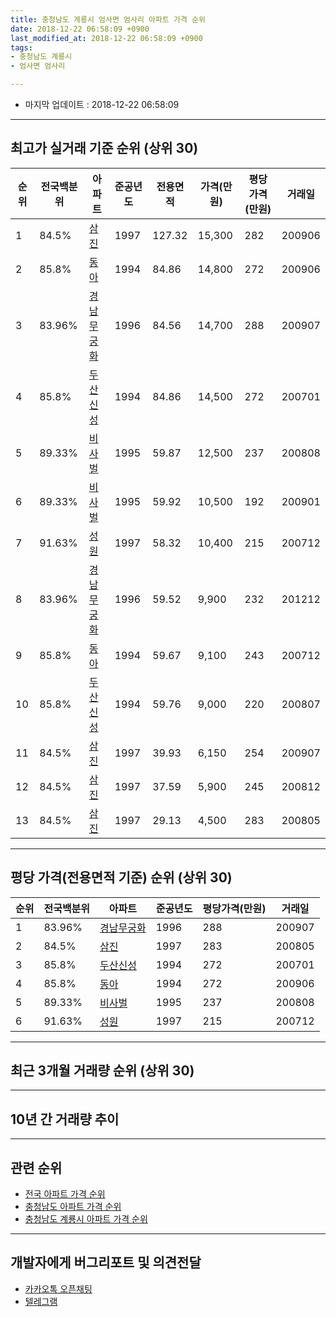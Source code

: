 ```yaml
---
title: 충청남도 계룡시 엄사면 엄사리 아파트 가격 순위
date: 2018-12-22 06:58:09 +0900
last_modified_at: 2018-12-22 06:58:09 +0900
tags:
- 충청남도 계룡시
- 엄사면 엄사리

---
```


* 마지막 업데이트 : 2018-12-22 06:58:09

---

## 최고가 실거래 기준 순위 (상위 30)


|순위|전국백분위|아파트|준공년도|전용면적|가격(만원)|평당가격(만원)|거래일|
|---|---|---|---|---|---|---|---|
|1|84.5%|[삼진](https://search.naver.com/search.naver?query=%EC%B6%A9%EC%B2%AD%EB%82%A8%EB%8F%84+%EA%B3%84%EB%A3%A1%EC%8B%9C+%EC%97%84%EC%82%AC%EB%A9%B4+%EC%97%84%EC%82%AC%EB%A6%AC+%EC%82%BC%EC%A7%84)|1997|127.32|15,300|282|200906|
|2|85.8%|[동아](https://search.naver.com/search.naver?query=%EC%B6%A9%EC%B2%AD%EB%82%A8%EB%8F%84+%EA%B3%84%EB%A3%A1%EC%8B%9C+%EC%97%84%EC%82%AC%EB%A9%B4+%EC%97%84%EC%82%AC%EB%A6%AC+%EB%8F%99%EC%95%84)|1994|84.86|14,800|272|200906|
|3|83.96%|[경남무궁화](https://search.naver.com/search.naver?query=%EC%B6%A9%EC%B2%AD%EB%82%A8%EB%8F%84+%EA%B3%84%EB%A3%A1%EC%8B%9C+%EC%97%84%EC%82%AC%EB%A9%B4+%EC%97%84%EC%82%AC%EB%A6%AC+%EA%B2%BD%EB%82%A8%EB%AC%B4%EA%B6%81%ED%99%94)|1996|84.56|14,700|288|200907|
|4|85.8%|[두산신성](https://search.naver.com/search.naver?query=%EC%B6%A9%EC%B2%AD%EB%82%A8%EB%8F%84+%EA%B3%84%EB%A3%A1%EC%8B%9C+%EC%97%84%EC%82%AC%EB%A9%B4+%EC%97%84%EC%82%AC%EB%A6%AC+%EB%91%90%EC%82%B0%EC%8B%A0%EC%84%B1)|1994|84.86|14,500|272|200701|
|5|89.33%|[비사벌](https://search.naver.com/search.naver?query=%EC%B6%A9%EC%B2%AD%EB%82%A8%EB%8F%84+%EA%B3%84%EB%A3%A1%EC%8B%9C+%EC%97%84%EC%82%AC%EB%A9%B4+%EC%97%84%EC%82%AC%EB%A6%AC+%EB%B9%84%EC%82%AC%EB%B2%8C)|1995|59.87|12,500|237|200808|
|6|89.33%|[비사벌](https://search.naver.com/search.naver?query=%EC%B6%A9%EC%B2%AD%EB%82%A8%EB%8F%84+%EA%B3%84%EB%A3%A1%EC%8B%9C+%EC%97%84%EC%82%AC%EB%A9%B4+%EC%97%84%EC%82%AC%EB%A6%AC+%EB%B9%84%EC%82%AC%EB%B2%8C)|1995|59.92|10,500|192|200901|
|7|91.63%|[성원](https://search.naver.com/search.naver?query=%EC%B6%A9%EC%B2%AD%EB%82%A8%EB%8F%84+%EA%B3%84%EB%A3%A1%EC%8B%9C+%EC%97%84%EC%82%AC%EB%A9%B4+%EC%97%84%EC%82%AC%EB%A6%AC+%EC%84%B1%EC%9B%90)|1997|58.32|10,400|215|200712|
|8|83.96%|[경남무궁화](https://search.naver.com/search.naver?query=%EC%B6%A9%EC%B2%AD%EB%82%A8%EB%8F%84+%EA%B3%84%EB%A3%A1%EC%8B%9C+%EC%97%84%EC%82%AC%EB%A9%B4+%EC%97%84%EC%82%AC%EB%A6%AC+%EA%B2%BD%EB%82%A8%EB%AC%B4%EA%B6%81%ED%99%94)|1996|59.52|9,900|232|201212|
|9|85.8%|[동아](https://search.naver.com/search.naver?query=%EC%B6%A9%EC%B2%AD%EB%82%A8%EB%8F%84+%EA%B3%84%EB%A3%A1%EC%8B%9C+%EC%97%84%EC%82%AC%EB%A9%B4+%EC%97%84%EC%82%AC%EB%A6%AC+%EB%8F%99%EC%95%84)|1994|59.67|9,100|243|200712|
|10|85.8%|[두산신성](https://search.naver.com/search.naver?query=%EC%B6%A9%EC%B2%AD%EB%82%A8%EB%8F%84+%EA%B3%84%EB%A3%A1%EC%8B%9C+%EC%97%84%EC%82%AC%EB%A9%B4+%EC%97%84%EC%82%AC%EB%A6%AC+%EB%91%90%EC%82%B0%EC%8B%A0%EC%84%B1)|1994|59.76|9,000|220|200807|
|11|84.5%|[삼진](https://search.naver.com/search.naver?query=%EC%B6%A9%EC%B2%AD%EB%82%A8%EB%8F%84+%EA%B3%84%EB%A3%A1%EC%8B%9C+%EC%97%84%EC%82%AC%EB%A9%B4+%EC%97%84%EC%82%AC%EB%A6%AC+%EC%82%BC%EC%A7%84)|1997|39.93|6,150|254|200907|
|12|84.5%|[삼진](https://search.naver.com/search.naver?query=%EC%B6%A9%EC%B2%AD%EB%82%A8%EB%8F%84+%EA%B3%84%EB%A3%A1%EC%8B%9C+%EC%97%84%EC%82%AC%EB%A9%B4+%EC%97%84%EC%82%AC%EB%A6%AC+%EC%82%BC%EC%A7%84)|1997|37.59|5,900|245|200812|
|13|84.5%|[삼진](https://search.naver.com/search.naver?query=%EC%B6%A9%EC%B2%AD%EB%82%A8%EB%8F%84+%EA%B3%84%EB%A3%A1%EC%8B%9C+%EC%97%84%EC%82%AC%EB%A9%B4+%EC%97%84%EC%82%AC%EB%A6%AC+%EC%82%BC%EC%A7%84)|1997|29.13|4,500|283|200805|


---

## 평당 가격(전용면적 기준) 순위 (상위 30)


|순위|전국백분위|아파트|준공년도|평당가격(만원)|거래일|
|---|---|---|---|---|---|
|1|83.96%|[경남무궁화](https://search.naver.com/search.naver?query=%EC%B6%A9%EC%B2%AD%EB%82%A8%EB%8F%84+%EA%B3%84%EB%A3%A1%EC%8B%9C+%EC%97%84%EC%82%AC%EB%A9%B4+%EC%97%84%EC%82%AC%EB%A6%AC+%EA%B2%BD%EB%82%A8%EB%AC%B4%EA%B6%81%ED%99%94)|1996|288|200907|
|2|84.5%|[삼진](https://search.naver.com/search.naver?query=%EC%B6%A9%EC%B2%AD%EB%82%A8%EB%8F%84+%EA%B3%84%EB%A3%A1%EC%8B%9C+%EC%97%84%EC%82%AC%EB%A9%B4+%EC%97%84%EC%82%AC%EB%A6%AC+%EC%82%BC%EC%A7%84)|1997|283|200805|
|3|85.8%|[두산신성](https://search.naver.com/search.naver?query=%EC%B6%A9%EC%B2%AD%EB%82%A8%EB%8F%84+%EA%B3%84%EB%A3%A1%EC%8B%9C+%EC%97%84%EC%82%AC%EB%A9%B4+%EC%97%84%EC%82%AC%EB%A6%AC+%EB%91%90%EC%82%B0%EC%8B%A0%EC%84%B1)|1994|272|200701|
|4|85.8%|[동아](https://search.naver.com/search.naver?query=%EC%B6%A9%EC%B2%AD%EB%82%A8%EB%8F%84+%EA%B3%84%EB%A3%A1%EC%8B%9C+%EC%97%84%EC%82%AC%EB%A9%B4+%EC%97%84%EC%82%AC%EB%A6%AC+%EB%8F%99%EC%95%84)|1994|272|200906|
|5|89.33%|[비사벌](https://search.naver.com/search.naver?query=%EC%B6%A9%EC%B2%AD%EB%82%A8%EB%8F%84+%EA%B3%84%EB%A3%A1%EC%8B%9C+%EC%97%84%EC%82%AC%EB%A9%B4+%EC%97%84%EC%82%AC%EB%A6%AC+%EB%B9%84%EC%82%AC%EB%B2%8C)|1995|237|200808|
|6|91.63%|[성원](https://search.naver.com/search.naver?query=%EC%B6%A9%EC%B2%AD%EB%82%A8%EB%8F%84+%EA%B3%84%EB%A3%A1%EC%8B%9C+%EC%97%84%EC%82%AC%EB%A9%B4+%EC%97%84%EC%82%AC%EB%A6%AC+%EC%84%B1%EC%9B%90)|1997|215|200712|


---

## 최근 3개월 거래량 순위 (상위 30)


<div style="width:100%;">
    <canvas id="deal_count_ranking" height="250"></canvas>
</div>


<script>
new Chart(document.getElementById("deal_count_ranking"), {
    type: 'horizontalBar',
    data: {
        labels: ['성원', '삼진', '비사벌', '두산신성', '경남무궁화', '동아'],
        datasets: [{
            label: '실거래 수',
            data: [17, 11, 5, 5, 4, 3],
            borderColor: "rgba(255, 0, 128, 1)",
            backgroundColor: "rgba(255, 0, 128, 0.5)",
            fill: false,
        }]
    },
    options: {
        responsive: true,
        title: {
            display: true,
            text: '최근 3개월 거래량 순위'
        },
        tooltips: {
            mode: 'index',
            intersect: false,
            callbacks: {
                title: function(tooltipItems, data) {
                    return "실거래 수:";
                },
                label: function(tooltipItem, data) {
                    return data.labels[tooltipItem.index] + ": " + tooltipItem.xLabel;
                }
            }
        },
        hover: {
            mode: 'nearest',
            intersect: true
        },
        scales: {
            xAxes: [{
                display: true,
                scaleLabel: {
                    display: true,
                    labelString: '실거래 수'
                },
                ticks: {
                    suggestedMin: 0,
                }
            }],
            yAxes: [{
                display: true,
                ticks: {
                    autoSkip: false,
                    callback: function(value, index, values) {
                        if (value.length > 15)
                            return value.substr(0, 13) + "...";
                        else
                            return value;
                    }
                },
                scaleLabel: {
                    display: false,
                }
            }]
        }
    }
});

</script>


---

## 10년 간 거래량 추이


<div style="width:100%;">
    <canvas id="deal_progress" height="250"></canvas>
</div>

<script>
new Chart(document.getElementById("deal_progress"), {
    type: 'line',
    data: {
        labels: ['200812','200901','200902','200903','200904','200905','200906','200907','200908','200909','200910','200911','200912','201001','201002','201003','201004','201005','201006','201007','201008','201009','201010','201011','201012','201101','201102','201103','201104','201105','201106','201107','201108','201109','201110','201111','201112','201201','201202','201203','201204','201205','201206','201207','201208','201209','201210','201211','201212','201301','201302','201303','201304','201305','201306','201307','201308','201309','201310','201311','201312','201401','201402','201403','201404','201405','201406','201407','201408','201409','201410','201411','201412','201501','201502','201503','201504','201505','201506','201507','201508','201509','201510','201511','201512','201601','201602','201603','201604','201605','201606','201607','201608','201609','201610','201611','201612','201701','201702','201703','201704','201705','201706','201707','201708','201709','201710','201711','201712','201801','201802','201803','201804','201805','201806','201807','201808','201809','201810','201811','201812'],
        datasets: [{
            label: '실거래 수',
            pointRadius: 1,
            data: [23, 22, 34, 45, 43, 20, 45, 62, 61, 46, 41, 55, 59, 64, 45, 43, 36, 38, 44, 39, 34, 25, 52, 40, 40, 51, 47, 55, 36, 22, 31, 34, 28, 28, 37, 39, 65, 22, 19, 24, 21, 17, 16, 20, 17, 20, 36, 41, 33, 20, 32, 37, 32, 25, 50, 13, 10, 19, 31, 41, 49, 43, 45, 48, 35, 21, 27, 21, 26, 17, 25, 23, 25, 29, 17, 35, 21, 22, 26, 33, 32, 30, 32, 30, 31, 17, 22, 34, 22, 16, 17, 26, 29, 28, 77, 30, 28, 20, 37, 24, 38, 23, 29, 23, 23, 12, 16, 34, 27, 25, 18, 40, 25, 34, 18, 17, 18, 18, 27, 13, 5],
            borderColor: "rgba(255, 201, 14, 1)",
            backgroundColor: "rgba(255, 201, 14, 0.5)",
            fill: true,
        }]
    },
    options: {
        responsive: true,
        title: {
            display: true,
            text: '10년간 거래량 추이'
        },
        tooltips: {
            mode: 'index',
            intersect: false,
        },
        hover: {
            mode: 'nearest',
            intersect: true
        },
        scales: {
            xAxes: [{
                display: true,
                scaleLabel: {
                    display: true,
                    labelString: '년/월'
                }
            }],
            yAxes: [{
                display: true,
                ticks: {
                    suggestedMin: 0,
                },
                scaleLabel: {
                    display: true,
                    labelString: '실거래 수'
                }
            }]
        }
    }
});

</script>


---

## 관련 순위

- [전국 아파트 가격 순위](https://inasie.github.io/apt-ranking/전국)
- [충청남도 아파트 가격 순위](https://inasie.github.io/apt-ranking/충청남도)
- [충청남도 계룡시 아파트 가격 순위](https://inasie.github.io/apt-ranking/충청남도-계룡시)


---

## 개발자에게 버그리포트 및 의견전달

- [카카오톡 오픈채팅](https://open.kakao.com/o/gLJUAP4)
- [텔레그램](https://t.me/inasie)

